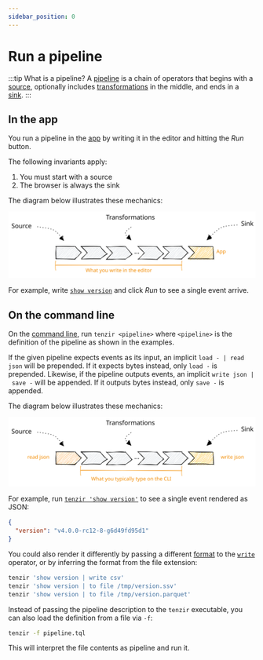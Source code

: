 ```yaml
---
sidebar_position: 0
---
```


# Run a pipeline

:::tip What is a pipeline?
A [pipeline](../../language/pipelines.md) is a chain of operators that begins
with a [source](../../operators/sources/README.md), optionally includes
[transformations](../../operators/sinks/README.md) in the middle, and ends in a
[sink](../../operators/sinks/README.md).
:::

## In the app

You run a pipeline in the [app](../../setup-guides/use-the-app/README.md) by
writing it in the editor and hitting the *Run* button.

The following invariants apply:

1. You must start with a source
2. The browser is always the sink

The diagram below illustrates these mechanics:

![Pipeline in the Browser](pipeline-browser.excalidraw.svg)

For example, write [`show version`](../../operators/sources/show.md) and click
*Run* to see a single event arrive.

## On the command line

On the [command line](../../command-line.md), run `tenzir <pipeline>` where
`<pipeline>` is the definition of the pipeline as shown in the examples.

If the given pipeline expects events as its input, an implicit
`load - | read json` will be prepended. If it expects bytes instead, only
`load -` is prepended. Likewise, if the pipeline outputs events, an implicit
`write json | save -` will be appended. If it outputs bytes instead, only
`save -` is appended.

The diagram below illustrates these mechanics:

![Pipeline on the command line](pipeline-cli.excalidraw.svg)

For example, run [`tenzir 'show version'`](../../operators/sources/show.md) to
see a single event rendered as JSON:

```json
{
  "version": "v4.0.0-rc12-8-g6d49fd95d1"
}
```

You could also render it differently by passing a different
[format](../../formats.md) to the [`write`](../../operators/transformations/write.md)
operator, or by inferring the format from the file extension:

```bash
tenzir 'show version | write csv'
tenzir 'show version | to file /tmp/version.ssv'
tenzir 'show version | to file /tmp/version.parquet'
```

Instead of passing the pipeline description to the `tenzir` executable, you can
also load the definition from a file via `-f`:

```bash
tenzir -f pipeline.tql
```

This will interpret the file contents as pipeline and run it.
